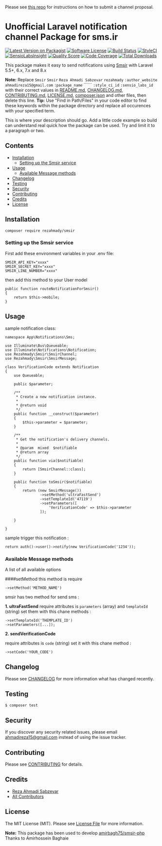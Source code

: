 Please see [this repo](https://github.com/laravel-notification-channels/channels) for instructions on how to submit a channel proposal.

# Unofficial Laravel notification channel Package for sms.ir

[![Latest Version on Packagist](https://img.shields.io/packagist/v/rezahmady/smsir.svg?style=flat-square)](https://packagist.org/packages/rezahmady/smsir)
[![Software License](https://img.shields.io/badge/license-MIT-brightgreen.svg?style=flat-square)](LICENSE.md)
[![Build Status](https://img.shields.io/travis/rezahmady/smsir/master.svg?style=flat-square)](https://travis-ci.org/rezahmady/smsir)
[![StyleCI](https://styleci.io/repos/:style_ci_id/shield)](https://styleci.io/repos/:style_ci_id)
[![SensioLabsInsight](https://img.shields.io/sensiolabs/i/:sensio_labs_id.svg?style=flat-square)](https://insight.sensiolabs.com/projects/:sensio_labs_id)
[![Quality Score](https://img.shields.io/scrutinizer/g/rezahmady/smsir.svg?style=flat-square)](https://scrutinizer-ci.com/g/rezahmady/smsir)
[![Code Coverage](https://img.shields.io/scrutinizer/coverage/g/rezahmady/smsir/master.svg?style=flat-square)](https://scrutinizer-ci.com/g/rezahmady/smsir/?branch=master)
[![Total Downloads](https://img.shields.io/packagist/dt/rezahmady/smsir.svg?style=flat-square)](https://packagist.org/packages/rezahmady/smsir)

This package makes it easy to send notifications using [Smsir](https://sms.ir) with Laravel 5.5+, 6.x, 7.x and 8.x

**Note:** Replace ```Smsir``` ```Smsir``` ```Reza Ahmadi Sabzevar``` ```rezahmady``` ```:author_website``` ```ahmadireza15@gmail.com``` ```:package_name``` `````` ```:style_ci_id``` ```:sensio_labs_id``` with their correct values in [README.md](README.md), [CHANGELOG.md](CHANGELOG.md), [CONTRIBUTING.md](CONTRIBUTING.md), [LICENSE.md](LICENSE.md), [composer.json](composer.json) and other files, then delete this line.
**Tip:** Use "Find in Path/Files" in your code editor to find these keywords within the package directory and replace all occurences with your specified term.

This is where your description should go. Add a little code example so build can understand real quick how the package can be used. Try and limit it to a paragraph or two.



## Contents

- [Installation](#installation)
	- [Setting up the Smsir service](#setting-up-the-Smsir-service)
- [Usage](#usage)
	- [Available Message methods](#available-message-methods)
- [Changelog](#changelog)
- [Testing](#testing)
- [Security](#security)
- [Contributing](#contributing)
- [Credits](#credits)
- [License](#license)


## Installation

```
composer require rezahmady/smsir
```

### Setting up the Smsir service

First add these environment variables in your .env file:

```
SMSIR_API_KEY="xxxx"
SMSIR_SECRET_KEY="xxxx"
SMSIR_LINE_NUMBER="xxxx"
```

then add this method to your User model

```
public function routeNotificationForSmsir()
{
	return $this->mobile;
}
```


## Usage

sample notification class:

```
namespace App\Notifications\Sms;

use Illuminate\Bus\Queueable;
use Illuminate\Notifications\Notification;
use Rezahmady\Smsir\SmsirChannel;
use Rezahmady\Smsir\SmsirMessage;

class VerificationCode extends Notification
{
    use Queueable;

    public $parameter;

    /**
     * Create a new notification instance.
     *
     * @return void
     */
    public function __construct($parameter)
    {
        $this->parameter = $parameter;
    }

    /**
     * Get the notification's delivery channels.
     *
     * @param  mixed  $notifiable
     * @return array
     */
    public function via($notifiable)
    {
        return [SmsirChannel::class];
    }

    public function toSmsir($notifiable)
    {
        return (new SmsirMessage())
                ->setMethod('ultraFastSend')
                ->setTemplateId('47119')
                ->setParameters([
                    'VerificationCode' => $this->parameter
                ]);
        
    }

}
```

sample trigger this notification :

```
return auth()->user()->notify(new VerificationCode('1234'));

```

### Available Message methods

A list of all available options

####setMethod
this method is require
```
->setMethod('METHOD_NAME')
```
smsir has two method for send sms :


**1. ultraFastSend**
require attributes is `parameters` (array) and `templateId` (string)
set them with this chane methods :

```
->setTemplateId('THEMPLATE_ID')
->setParameters([...]);
```
**2. sendVerificationCode**

require attributes is `code` (string)
set it with this chane method :

```
->setCode('YOUR_CODE')
```


## Changelog

Please see [CHANGELOG](CHANGELOG.md) for more information what has changed recently.

## Testing

``` bash
$ composer test
```

## Security

If you discover any security related issues, please email ahmadireza15@gmail.com instead of using the issue tracker.

## Contributing

Please see [CONTRIBUTING](CONTRIBUTING.md) for details.

## Credits

- [Reza Ahmadi Sabzevar](https://github.com/rezahmady)
- [All Contributors](../../contributors)

## License

The MIT License (MIT). Please see [License File](LICENSE.md) for more information.


**Note:**
This package has been used to develop [amirbagh75/smsir-php](https://github.com/amirbagh75/smsir-php)
Thanks to Amirhossein Baghaie
